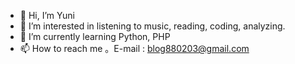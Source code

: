 - 👋 Hi, I’m Yuni
- 👀 I’m interested in listening to music, reading, coding, analyzing.
- 🌱 I’m currently learning Python, PHP
- 📫 How to reach me 
    。E-mail : blog880203@gmail.com 

<!---
Yuni-wih/Yuni-wih is a ✨ special ✨ repository because its `README.md` (this file) appears on your GitHub profile.
You can click the Preview link to take a look at your changes.
--->

